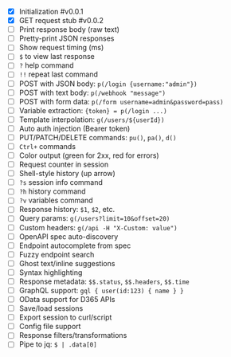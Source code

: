 - [x] Initialization #v0.0.1
- [x] GET request stub #v0.0.2
- [ ] Print response body (raw text)
- [ ] Pretty-print JSON responses
- [ ] Show request timing (ms)
- [ ] `$` to view last response
- [ ] `?` help command
- [ ] `!!` repeat last command
- [ ] POST with JSON body: `p(/login {username:"admin"})`
- [ ] POST with text body: `p(/webhook "message")`
- [ ] POST with form data: `p(/form username=admin&password=pass)`
- [ ] Variable extraction: `{token} = p(/login ...)`
- [ ] Template interpolation: `g(/users/${userId})`
- [ ] Auto auth injection (Bearer token)
- [ ] PUT/PATCH/DELETE commands: `pu()`, `pa()`, `d()`
- [ ] `Ctrl+` commands
- [ ] Color output (green for 2xx, red for errors)
- [ ] Request counter in session
- [ ] Shell-style history (up arrow)
- [ ] `?s` session info command
- [ ] `?h` history command
- [ ] `?v` variables command
- [ ] Response history: `$1`, `$2`, etc.
- [ ] Query params: `g(/users?limit=10&offset=20)`
- [ ] Custom headers: `g(/api -H "X-Custom: value")`
- [ ] OpenAPI spec auto-discovery
- [ ] Endpoint autocomplete from spec
- [ ] Fuzzy endpoint search
- [ ] Ghost text/inline suggestions
- [ ] Syntax highlighting
- [ ] Response metadata: `$$.status`, `$$.headers`, `$$.time`
- [ ] GraphQL support: `gql { user(id:123) { name } }`
- [ ] OData support for D365 APIs
- [ ] Save/load sessions
- [ ] Export session to curl/script
- [ ] Config file support
- [ ] Response filters/transformations
- [ ] Pipe to jq: `$ | .data[0]`
